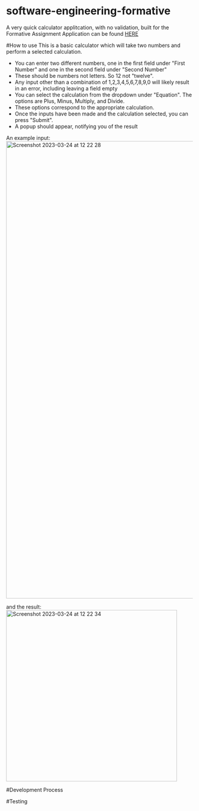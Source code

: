 # software-engineering-formative
A very quick calculator applitcation, with no validation, built for the Formative Assignment
Application can be found [HERE](https://owenflanagan.github.io/software-engineering-formative/index)

#How to use
This is a basic calculator which will take two numbers and perform a selected calculation.
* You can enter two different numbers, one in the first field under "First Number" and one in the second field under "Second Number"
* These should be numbers not letters. So 12 not "twelve".
* Any input other than a combination of 1,2,3,4,5,6,7,8,9,0 will likely result in an error, including leaving a field empty
* You can select the calculation from the dropdown under "Equation". The options are Plus, Minus, Multiply, and Divide. 
* These options correspond to the appropriate calculation.
* Once the inputs have been made and the calculation selected, you can press "Submit".
* A popup should appear, notifying you of the result

An example input:
<img width="1230" alt="Screenshot 2023-03-24 at 12 22 28" src="https://user-images.githubusercontent.com/26112979/227520170-8ce7c790-8847-4032-a3e4-d8116d901f52.png">

and the result:
<img width="461" alt="Screenshot 2023-03-24 at 12 22 34" src="https://user-images.githubusercontent.com/26112979/227520188-31c5a5a9-1cb6-4772-bea5-62ad689b9f96.png">


#Development Process


#Testing
